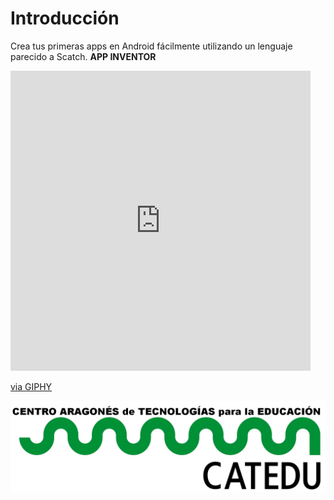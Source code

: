 # Introducción

Crea tus primeras apps en Android fácilmente utilizando un lenguaje parecido a Scatch. **APP INVENTOR**

<iframe src="https://giphy.com/embed/BhsCHqLcCxeSs" width="480" height="480" frameBorder="0" class="giphy-embed" allowFullScreen></iframe><p><a href="https://giphy.com/gifs/r2d2-BhsCHqLcCxeSs">via GIPHY</a></p>

![](/assets/HERALDO-jpg.jpg)



